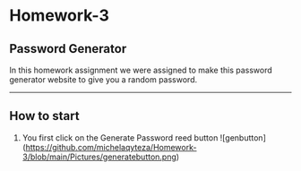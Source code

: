 # Homework-3

## Password Generator
In this homework assignment we were assigned to make this password generator website to give you a random password. 

---
## How to start 

1. You first click on the Generate Password reed button 
![genbutton] (https://github.com/michelaqyteza/Homework-3/blob/main/Pictures/generatebutton.png)
 
